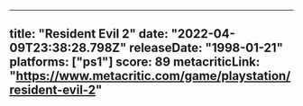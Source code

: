
---
title: "Resident Evil 2"
date: "2022-04-09T23:38:28.798Z"
releaseDate: "1998-01-21"
platforms: ["ps1"]
score: 89
metacriticLink: "https://www.metacritic.com/game/playstation/resident-evil-2"
---
